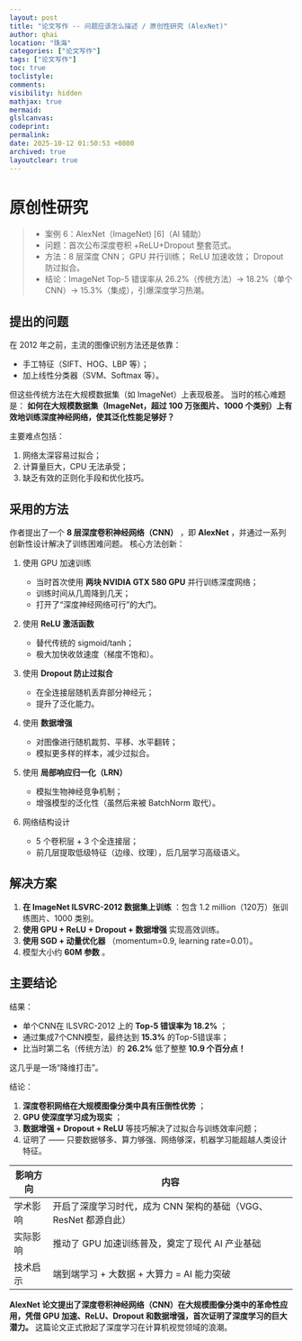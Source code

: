 ```yaml
---
layout: post
title: "论文写作 -- 问题应该怎么描述 / 原创性研究 (AlexNet)"
author: qhai
location: "珠海"
categories: ["论文写作"]
tags: ["论文写作"]
toc: true
toclistyle:
comments:
visibility: hidden
mathjax: true
mermaid:
glslcanvas:
codeprint:
permalink:
date: 2025-10-12 01:50:53 +0800
archived: true
layoutclear: true
---
```



# 原创性研究

> * 案例 6：AlexNet（ImageNet) [6]（AI 辅助）
> * 问题：首次公布深度卷积 +ReLU+Dropout 整套范式。
> * 方法：8 层深度 CNN； GPU 并行训练； ReLU 加速收敛； Dropout 防过拟合。
> * 结论：ImageNet Top-5 错误率从 26.2%（传统方法）→ 18.2%（单个CNN）→ 15.3%（集成），引爆深度学习热潮。


## 提出的问题

在 2012 年之前，主流的图像识别方法还是依靠：

* 手工特征（SIFT、HOG、LBP 等）；
* 加上线性分类器（SVM、Softmax 等）。

但这些传统方法在大规模数据集（如 ImageNet）上表现极差。
当时的核心难题是：
**如何在大规模数据集（ImageNet，超过 100 万张图片、1000 个类别）上有效地训练深度神经网络，使其泛化性能足够好？**

主要难点包括：

1. 网络太深容易过拟合；
2. 计算量巨大，CPU 无法承受；
3. 缺乏有效的正则化手段和优化技巧。


## 采用的方法

作者提出了一个 **8 层深度卷积神经网络（CNN）** ，即 **AlexNet** ，并通过一系列创新性设计解决了训练困难问题。
核心方法创新：

1. 使用 GPU 加速训练

    * 当时首次使用 **两块 NVIDIA GTX 580 GPU** 并行训练深度网络；
    * 训练时间从几周降到几天；
    * 打开了“深度神经网络可行”的大门。

2. 使用 **ReLU 激活函数**

    * 替代传统的 sigmoid/tanh；
    * 极大加快收敛速度（梯度不饱和）。

3. 使用 **Dropout 防止过拟合**

    * 在全连接层随机丢弃部分神经元；
    * 提升了泛化能力。

4. 使用 **数据增强**

    * 对图像进行随机裁剪、平移、水平翻转；
    * 模拟更多样的样本，减少过拟合。

5. 使用 **局部响应归一化（LRN）**

    * 模拟生物神经竞争机制；
    * 增强模型的泛化性（虽然后来被 BatchNorm 取代）。

6. 网络结构设计

    * 5 个卷积层 + 3 个全连接层；
    * 前几层提取低级特征（边缘、纹理），后几层学习高级语义。


## 解决方案

1. **在 ImageNet ILSVRC-2012 数据集上训练** ：包含 1.2 million（120万）张训练图片、1000 类别。
2. **使用 GPU + ReLU + Dropout + 数据增强** 实现高效训练。
3. **使用 SGD + 动量优化器** （momentum=0.9, learning rate=0.01）。
4. 模型大小约 **60M 参数** 。


## 主要结论

结果：
* 单个CNN在 ILSVRC-2012 上的 **Top-5 错误率为 18.2%** ；
* 通过集成7个CNN模型，最终达到 **15.3%** 的Top-5错误率；
* 比当时第二名（传统方法）的 **26.2%** 低了整整 **10.9 个百分点！**

这几乎是一场“降维打击”。

结论：
1. **深度卷积网络在大规模图像分类中具有压倒性优势** ；
2. **GPU 使深度学习成为现实** ；
3. **数据增强 + Dropout + ReLU** 等技巧解决了过拟合与训练效率问题；
4. 证明了 —— 只要数据够多、算力够强、网络够深，机器学习能超越人类设计特征。

| 影响方向 | 内容 |
| --- | --- |
| 学术影响 | 开启了深度学习时代，成为 CNN 架构的基础（VGG、ResNet 都源自此） |
| 实际影响 | 推动了 GPU 加速训练普及，奠定了现代 AI 产业基础 |
| 技术启示 | 端到端学习 + 大数据 + 大算力 = AI 能力突破 |

**AlexNet 论文提出了深度卷积神经网络（CNN）在大规模图像分类中的革命性应用，凭借 GPU 加速、ReLU、Dropout 和数据增强，首次证明了深度学习的巨大潜力。**
这篇论文正式掀起了深度学习在计算机视觉领域的浪潮。

